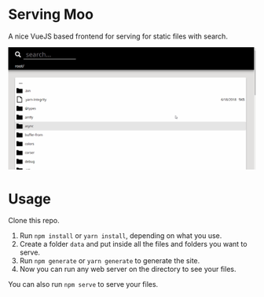 # Serving Moo

A nice VueJS based frontend for serving for static files with search.

![Serving Moo](https://github.com/vagol942/serving-moo/raw/master/demo.gif)

# Usage

Clone this repo.

1. Run `npm install` or `yarn install`, depending on what you use.
2. Create a folder `data` and put inside all the files and folders you want to serve.
3. Run `npm generate` or `yarn generate` to generate the site.
4. Now you can run any web server on the directory to see your files.


You can also run `npm serve` to serve your files.